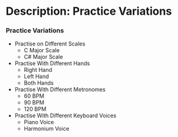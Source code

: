 # Description: Practice Variations

### Practice Variations
* Practise on Different Scales
    - C Major Scale
    - C# Major Scale
* Practise With Different Hands
    - Right Hand
    - Left Hand
    - Both Hands
* Practise With Different Metronomes
    - 60 BPM
    - 90 BPM
    - 120 BPM
* Practise With Different Keyboard Voices
    - Piano Voice
    - Harmonium Voice
